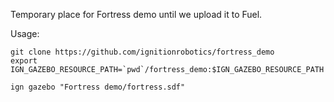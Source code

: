 Temporary place for Fortress demo until we upload it to Fuel.

Usage:

```
git clone https://github.com/ignitionrobotics/fortress_demo
export IGN_GAZEBO_RESOURCE_PATH=`pwd`/fortress_demo:$IGN_GAZEBO_RESOURCE_PATH

ign gazebo "Fortress demo/fortress.sdf"
```
